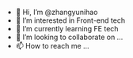 - 👋 Hi, I’m @zhangyunihao
- 👀 I’m interested in Front-end tech
- 🌱 I’m currently learning FE tech
- 💞️ I’m looking to collaborate on ...
- 📫 How to reach me ...

<!---
zhangyunihao/zhangyunihao is a ✨ special ✨ repository because its `README.md` (this file) appears on your GitHub profile.
You can click the Preview link to take a look at your changes.
--->
